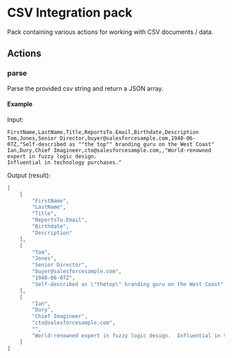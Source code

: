 # CSV Integration pack

Pack containing various actions for working with CSV documents / data.

## Actions

### parse

Parse the provided csv string and return a JSON array.

#### Example

Input:

```csv
FirstName,LastName,Title,ReportsTo.Email,Birthdate,Description
Tom,Jones,Senior Director,buyer@salesforcesample.com,1940-06-07Z,"Self-described as ""the top"" branding guru on the West Coast"
Ian,Dury,Chief Imagineer,cto@salesforcesample.com,,"World-renowned expert in fuzzy logic design. 
Influential in technology purchases."
```

Output (result):

```json
[
    [
        "FirstName",
        "LastName",
        "Title",
        "ReportsTo.Email",
        "Birthdate",
        "Description"
    ],
    [
        "Tom",
        "Jones",
        "Senior Director",
        "buyer@salesforcesample.com",
        "1940-06-07Z",
        "Self-described as \"thetop\" branding guru on the West Coast"
    ],
    [
        "Ian",
        "Dury",
        "Chief Imagineer",
        "cto@salesforcesample.com",
        "",
        "World-renowned expert in fuzzy logic design.  Influential in technology purchases."
    ]
]
```

